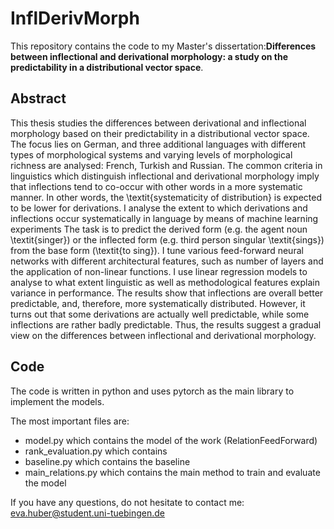 # InflDerivMorph

This repository contains the code to my Master's dissertation:**Differences between inflectional and derivational morphology: a study on the predictability in a distributional vector space**.

## Abstract
This thesis studies the differences between derivational and inflectional morphology based on their predictability in a distributional vector space. The focus lies on German, and three additional languages with different types of morphological systems and varying levels of morphological richness are analysed: French, Turkish and Russian.
The common criteria in linguistics which distinguish inflectional and derivational morphology imply that inflections tend to co-occur with other words in a more systematic manner. In other words, the \textit{systematicity of distribution} is expected to be lower for derivations. 
I analyse the extent to which derivations and inflections occur systematically in language by means of machine learning experiments The task is to predict the derived form (e.g. the agent noun \textit{singer}) or the inflected form (e.g.  third person singular \textit{sings}) from the base form (\textit{to sing}). I tune various feed-forward neural networks with different architectural features, such as number of layers and the application of non-linear functions. I use linear regression models to analyse to what extent linguistic as well as methodological features explain variance in performance. The results show that inflections are overall better predictable, and, therefore, more systematically distributed. However, it turns out that some derivations are actually well predictable, while some inflections are rather badly predictable. Thus, the results suggest a gradual view on the differences between inflectional and derivational morphology.

## Code
The code is written in  python and uses pytorch as the main library to implement the models. 

The most important files are:
- model.py which contains the model of the work (RelationFeedForward)
- rank\_evaluation.py which contains 
- baseline.py which contains the baseline 
- main\_relations.py which contains the main method to train and evaluate the model


If you have any questions, do not hesitate to contact me: eva.huber@student.uni-tuebingen.de 


